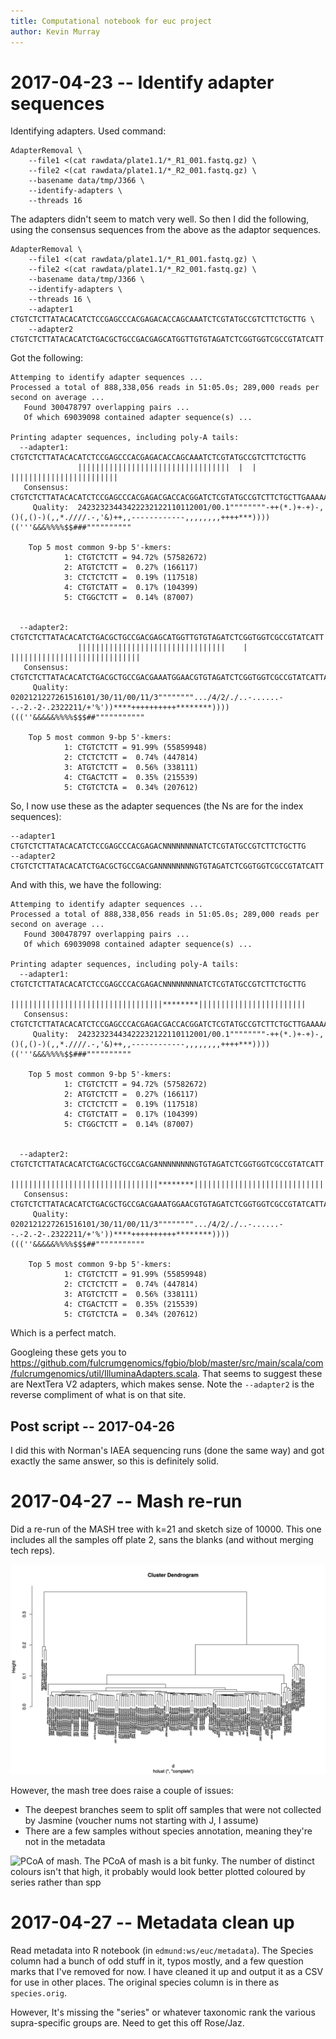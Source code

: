 ```yaml
---
title: Computational notebook for euc project
author: Kevin Murray
---
```


# 2017-04-23 -- Identify adapter sequences

Identifying adapters. Used command:

```
AdapterRemoval \
    --file1 <(cat rawdata/plate1.1/*_R1_001.fastq.gz) \
    --file2 <(cat rawdata/plate1.1/*_R2_001.fastq.gz) \
    --basename data/tmp/J366 \
    --identify-adapters \
    --threads 16
```

The adapters didn't seem to match very well. So then I did the following, using
the consensus sequences from the above as the adaptor sequences.

```
AdapterRemoval \
    --file1 <(cat rawdata/plate1.1/*_R1_001.fastq.gz) \
    --file2 <(cat rawdata/plate1.1/*_R2_001.fastq.gz) \
    --basename data/tmp/J366 \
    --identify-adapters \
    --threads 16 \
    --adapter1 CTGTCTCTTATACACATCTCCGAGCCCACGAGACACCAGCAAATCTCGTATGCCGTCTTCTGCTTG \
    --adapter2 CTGTCTCTTATACACATCTGACGCTGCCGACGAGCATGGTTGTGTAGATCTCGGTGGTCGCCGTATCATT
```


Got the following:

```
Attemping to identify adapter sequences ...
Processed a total of 888,338,056 reads in 51:05.0s; 289,000 reads per second on average ...
   Found 300478797 overlapping pairs ...
   Of which 69039098 contained adapter sequence(s) ...

Printing adapter sequences, including poly-A tails:
  --adapter1:  CTGTCTCTTATACACATCTCCGAGCCCACGAGACACCAGCAAATCTCGTATGCCGTCTTCTGCTTG
               ||||||||||||||||||||||||||||||||||  |  |  ||||||||||||||||||||||||
   Consensus:  CTGTCTCTTATACACATCTCCGAGCCCACGAGACGACCACGGATCTCGTATGCCGTCTTCTGCTTGAAAAAAAAAAGGGGGGGGGGGGGGGGGGGGGGGGGGGGGGGGGGGGGGGGGGGGGGGGGGGGGGGGGGGATATT
     Quality:  24232323443422232122110112001/00.1""""""""-++(*.)+-+)-,()(,()-)(,,*.////.-,'&)++,,------------,,,,,,,,++++***))))(('''&&&%%%%$$###""""""""""

    Top 5 most common 9-bp 5'-kmers:
            1: CTGTCTCTT = 94.72% (57582672)
            2: ATGTCTCTT =  0.27% (166117)
            3: CTCTCTCTT =  0.19% (117518)
            4: CTGTCTATT =  0.17% (104399)
            5: CTGGCTCTT =  0.14% (87007)


  --adapter2:  CTGTCTCTTATACACATCTGACGCTGCCGACGAGCATGGTTGTGTAGATCTCGGTGGTCGCCGTATCATT
               |||||||||||||||||||||||||||||||||    |   |||||||||||||||||||||||||||||
   Consensus:  CTGTCTCTTATACACATCTGACGCTGCCGACGAAATGGAACGTGTAGATCTCGGTGGTCGCCGTATCATTAAAAAAAAAAGGGGGGGGGGGGGGGGGGGGGGGGGGGGGGGGGGGGGGGGGGGGGGGGGGGGAAAAAAAA
     Quality:  0202121227261516101/30/11/00/11/3"""""""".../4/2/./..-......--.-2.-2-.2322211/+'%'))****++++++++++********))))(((''&&&&&%%%%$$$##"""""""""""

    Top 5 most common 9-bp 5'-kmers:
            1: CTGTCTCTT = 91.99% (55859948)
            2: CTCTCTCTT =  0.74% (447814)
            3: ATGTCTCTT =  0.56% (338111)
            4: CTGACTCTT =  0.35% (215539)
            5: CTGTCTCTA =  0.34% (207612)
```

So, I now use these as the adapter sequences (the Ns are for the index
sequences):

```
--adapter1 CTGTCTCTTATACACATCTCCGAGCCCACGAGACNNNNNNNNATCTCGTATGCCGTCTTCTGCTTG
--adapter2 CTGTCTCTTATACACATCTGACGCTGCCGACGANNNNNNNNGTGTAGATCTCGGTGGTCGCCGTATCATT
```

And with this, we have the following:

```
Attemping to identify adapter sequences ...
Processed a total of 888,338,056 reads in 51:05.0s; 289,000 reads per second on average ...
   Found 300478797 overlapping pairs ...
   Of which 69039098 contained adapter sequence(s) ...

Printing adapter sequences, including poly-A tails:
  --adapter1:  CTGTCTCTTATACACATCTCCGAGCCCACGAGACNNNNNNNNATCTCGTATGCCGTCTTCTGCTTG
               ||||||||||||||||||||||||||||||||||********||||||||||||||||||||||||
   Consensus:  CTGTCTCTTATACACATCTCCGAGCCCACGAGACGACCACGGATCTCGTATGCCGTCTTCTGCTTGAAAAAAAAAAGGGGGGGGGGGGGGGGGGGGGGGGGGGGGGGGGGGGGGGGGGGGGGGGGGGGGGGGGGGATATT
     Quality:  24232323443422232122110112001/00.1""""""""-++(*.)+-+)-,()(,()-)(,,*.////.-,'&)++,,------------,,,,,,,,++++***))))(('''&&&%%%%$$###""""""""""

    Top 5 most common 9-bp 5'-kmers:
            1: CTGTCTCTT = 94.72% (57582672)
            2: ATGTCTCTT =  0.27% (166117)
            3: CTCTCTCTT =  0.19% (117518)
            4: CTGTCTATT =  0.17% (104399)
            5: CTGGCTCTT =  0.14% (87007)


  --adapter2:  CTGTCTCTTATACACATCTGACGCTGCCGACGANNNNNNNNGTGTAGATCTCGGTGGTCGCCGTATCATT
               |||||||||||||||||||||||||||||||||********|||||||||||||||||||||||||||||
   Consensus:  CTGTCTCTTATACACATCTGACGCTGCCGACGAAATGGAACGTGTAGATCTCGGTGGTCGCCGTATCATTAAAAAAAAAAGGGGGGGGGGGGGGGGGGGGGGGGGGGGGGGGGGGGGGGGGGGGGGGGGGGGAAAAAAAA
     Quality:  0202121227261516101/30/11/00/11/3"""""""".../4/2/./..-......--.-2.-2-.2322211/+'%'))****++++++++++********))))(((''&&&&&%%%%$$$##"""""""""""

    Top 5 most common 9-bp 5'-kmers:
            1: CTGTCTCTT = 91.99% (55859948)
            2: CTCTCTCTT =  0.74% (447814)
            3: ATGTCTCTT =  0.56% (338111)
            4: CTGACTCTT =  0.35% (215539)
            5: CTGTCTCTA =  0.34% (207612)
```

Which is a perfect match.

Googleing these gets you to
<https://github.com/fulcrumgenomics/fgbio/blob/master/src/main/scala/com/fulcrumgenomics/util/IlluminaAdapters.scala>.
That seems to suggest these are NextTera V2 adapters, which makes sense. Note
the `--adapter2` is the reverse compliment of what is on that site.

## Post script -- 2017-04-26

I did this with Norman's IAEA sequencing runs (done the same way) and got
exactly the same answer, so this is definitely solid.


# 2017-04-27 -- Mash re-run

Did a re-run of the MASH tree with k=21 and sketch size of 10000. This one
includes all the samples off plate 2, sans the blanks (and without merging tech
reps).

![**Mash tree (via hclust).**](compnb-img/2017-04-27_euc-dendro.svg)

However, the mash tree does raise a couple of issues:

- The deepest branches seem to split off samples that were not collected by
  Jasmine (voucher nums not starting with J, I assume)
- There are a few samples without species annotation, meaning they're not in
  the metadata

![**PCoA of mash.**
The PCoA of mash is a bit funky. The number of distinct colours isn't that
high, it probably would look better plotted coloured by series rather than
spp](compnb-img/2017-04-27_euc-pca.svg)


# 2017-04-27 -- Metadata clean up

Read metadata into R notebook (in `edmund:ws/euc/metadata`). The Species column
had a bunch of odd stuff in it, typos mostly, and a few question marks that
I've removed for now. I have cleaned it up and output it as a CSV for use in
other places. The original species column is in there as `species.orig`.

However, It's missing the "series" or whatever taxonomic rank the various
supra-specific groups are. Need to get this off Rose/Jaz.
